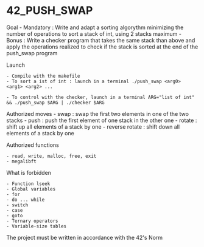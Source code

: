 # 42_PUSH_SWAP

Goal
    - Mandatory : Write and adapt a sorting algorythm minimizing the number of operations to sort a stack of int, using 2 stacks maximum
    - Bonus : Write a checker program that takes the same stack than above and apply the operations realized to check if the stack is sorted at the end of the push_swap program

Launch

    - Compile with the makefile
    - To sort a ist of int : launch in a terminal ./push_swap <arg0> <arg1> <arg2> ...

    - To control with the checker, launch in a terminal ARG="list of int" && ./push_swap $ARG | ./checker $ARG 

Authorized moves
    - swap : swap the first two elements in one of the two stacks
    - push : push the first element of one stack in the other one
    - rotate : shift up all elements of a stack by one 
    - reverse rotate : shift down all elements of a stack by one 
    
Authorized functions

    - read, write, malloc, free, exit
    - megalibft

What is forbidden

    - Function lseek
    - Global variables
    - for
    - do ... while
    - switch
    - case
    - goto
    - Ternary operators
    - Variable-size tables

The project must be written in accordance with the 42's Norm
